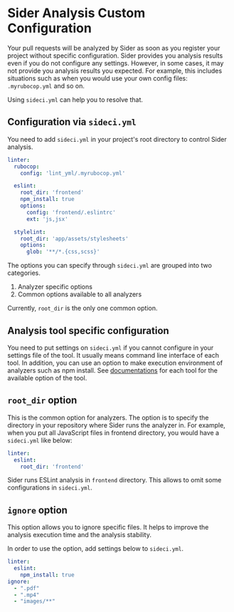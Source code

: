 # Sider Analysis Custom Configuration

Your pull requests will be analyzed by Sider as soon as you register your project without specific configuration. Sider provides you analysis results even if you do not configure any settings. However, in some cases, it may not provide you analysis results you expected. For example, this includes situations such as when you would use your own config files: `.myrubocop.yml` and so on.

Using `sideci.yml` can help you to resolve that.

## Configuration via `sideci.yml`

You need to add `sideci.yml` in your project's root directory to control Sider analysis.

```yaml
linter:
  rubocop:
    config: 'lint_yml/.myrubocop.yml'

  eslint:
    root_dir: 'frontend'
    npm_install: true
    options:
      config: 'frontend/.eslintrc'
      ext: 'js,jsx'

  stylelint:
    root_dir: 'app/assets/stylesheets'
    options:
      glob: '**/*.{css,scss}'
```

The options you can specify through `sideci.yml` are grouped into two categories.

1. Analyzer specific options
2. Common options available to all analyzers

Currently, `root_dir` is the only one common option.

## Analysis tool specific configuration

You need to put settings on `sideci.yml` if you cannot configure in your settings file of the tool. It usually means command line interface of each tool. In addition, you can use an option to make execution environment of analyzers such as npm install. See [documentations](https://github.com/sider/sider-docs/tree/ab39e9af13db392d996b023a7ec337b44baf5e86/tools/README.md) for each tool for the available option of the tool.

## `root_dir` option

This is the common option for analyzers. The option is to specify the directory in your repository where Sider runs the analyzer in. For example, when you put all JavaScript files in frontend directory, you would have a `sideci.yml` like below:

```yaml
linter:
  eslint:
    root_dir: 'frontend'
```

Sider runs ESLint analysis in `frontend` directory. This allows to omit some configurations in `sideci.yml`.

## `ignore` option

This option allows you to ignore specific files. It helps to improve the analysis execution time and the analysis stability.

In order to use the option, add settings below to `sideci.yml`.

```yaml
linter:
  eslint:
    npm_install: true
ignore:
  - ".pdf"
  - ".mp4"
  - "images/**"
```


